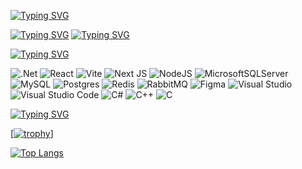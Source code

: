 [![Typing SVG](https://readme-typing-svg.herokuapp.com?font=Fira+Code&size=30&duration=3000&pause=1000&color=37009A&center=true&repeat=true&random=false&width=1000&height=200&lines=%F0%9F%91%8B+Hi%2C+I'm+%40Walter-F%2C+C%23%2F.NET+Software+Engineer)](https://git.io/typing-svg)

[![Typing SVG](https://readme-typing-svg.herokuapp.com?font=Fira+Code&duration=3000&pause=1000&color=37009A&center=true&repeat=false&random=false&width=1000&height=100&lines=%F0%9F%92%BC+I+look+forward+to+cooperation+at+the+moment)](https://git.io/typing-svg)
[![Typing SVG](https://readme-typing-svg.herokuapp.com?font=Fira+Code&duration=3000&pause=1000&color=37009A&center=true&repeat=false&random=false&width=1000&height=100&lines=%F0%9F%93%A7+How+to+reach+me%3A+sva_work%40inbox.com)](https://git.io/typing-svg)

[![Typing SVG](https://readme-typing-svg.herokuapp.com?font=Fira+Code&duration=3000&pause=1000&color=37009A&repeat=false&random=false&width=1000&height=50&lines=%F0%9F%94%A8+The+stack+of+technologies+used)](https://git.io/typing-svg)

![.Net](https://img.shields.io/badge/.NET-5C2D91?style=for-the-badge&logo=.net&logoColor=white)
![React](https://img.shields.io/badge/react-%2320232a.svg?style=for-the-badge&logo=react&logoColor=%2361DAFB)
![Vite](https://img.shields.io/badge/vite-%23646CFF.svg?style=for-the-badge&logo=vite&logoColor=white)
![Next JS](https://img.shields.io/badge/Next-black?style=for-the-badge&logo=next.js&logoColor=white)
![NodeJS](https://img.shields.io/badge/node.js-6DA55F?style=for-the-badge&logo=node.js&logoColor=white)
![MicrosoftSQLServer](https://img.shields.io/badge/Microsoft%20SQL%20Server-CC2927?style=for-the-badge&logo=microsoft%20sql%20server&logoColor=white)
![MySQL](https://img.shields.io/badge/mysql-4479A1.svg?style=for-the-badge&logo=mysql&logoColor=white)
![Postgres](https://img.shields.io/badge/postgres-%23316192.svg?style=for-the-badge&logo=postgresql&logoColor=white)
![Redis](https://img.shields.io/badge/redis-%23DD0031.svg?style=for-the-badge&logo=redis&logoColor=white)
![RabbitMQ](https://img.shields.io/badge/Rabbitmq-FF6600?style=for-the-badge&logo=rabbitmq&logoColor=white)
![Figma](https://img.shields.io/badge/figma-%23F24E1E.svg?style=for-the-badge&logo=figma&logoColor=white)
![Visual Studio](https://img.shields.io/badge/Visual%20Studio-5C2D91.svg?style=for-the-badge&logo=visual-studio&logoColor=white)
![Visual Studio Code](https://img.shields.io/badge/Visual%20Studio%20Code-0078d7.svg?style=for-the-badge&logo=visual-studio-code&logoColor=white)
![C#](https://img.shields.io/badge/c%23-%23239120.svg?style=for-the-badge&logo=csharp&logoColor=white)
![C++](https://img.shields.io/badge/c++-%2300599C.svg?style=for-the-badge&logo=c%2B%2B&logoColor=white)
![C](https://img.shields.io/badge/c-%2300599C.svg?style=for-the-badge&logo=c&logoColor=white)

[![Typing SVG](https://readme-typing-svg.herokuapp.com?font=Fira+Code&duration=3000&pause=1000&color=37009A&repeat=false&random=false&width=550&lines=%F0%9F%8F%86+GitHub+Profile+Trophy)](https://git.io/typing-svg)

[[![trophy](https://github-profile-trophy.vercel.app/?username=Walter-F&title=Experience,Commits,Repositories&theme=onedark)](https://github.com/Walter-F/github-profile-trophy)]

[![Top Langs](https://github-readme-stats.vercel.app/api/top-langs/?username=Walter-F&layout=compact)](https://github.com/anuraghazra/github-readme-stats)


